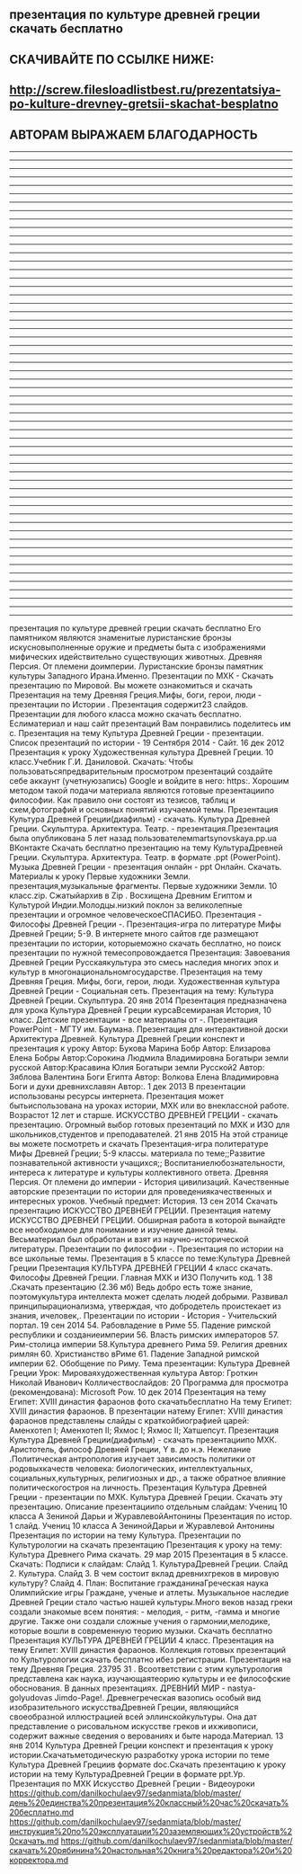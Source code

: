 презентация по культуре древней греции скачать бесплатно
--------------------------------------------------
СКАЧИВАЙТЕ ПО ССЫЛКЕ НИЖЕ:
--------------------------------------------------
http://screw.filesloadlistbest.ru/prezentatsiya-po-kulture-drevney-gretsii-skachat-besplatno
--------------------------------------------------
АВТОРАМ ВЫРАЖАЕМ БЛАГОДАРНОСТЬ
--------------------------------------------------
--------------------------------------------------
--------------------------------------------------
--------------------------------------------------
--------------------------------------------------
--------------------------------------------------
--------------------------------------------------
--------------------------------------------------
--------------------------------------------------
--------------------------------------------------
--------------------------------------------------
--------------------------------------------------
--------------------------------------------------
--------------------------------------------------
--------------------------------------------------
--------------------------------------------------
--------------------------------------------------
--------------------------------------------------
--------------------------------------------------
--------------------------------------------------
--------------------------------------------------
--------------------------------------------------
--------------------------------------------------
--------------------------------------------------
--------------------------------------------------
--------------------------------------------------
--------------------------------------------------
--------------------------------------------------
--------------------------------------------------
--------------------------------------------------
--------------------------------------------------
--------------------------------------------------
--------------------------------------------------
--------------------------------------------------
--------------------------------------------------
--------------------------------------------------
--------------------------------------------------
--------------------------------------------------
--------------------------------------------------
--------------------------------------------------
--------------------------------------------------
--------------------------------------------------
--------------------------------------------------
--------------------------------------------------
--------------------------------------------------
--------------------------------------------------
--------------------------------------------------
--------------------------------------------------
--------------------------------------------------
--------------------------------------------------
--------------------------------------------------
--------------------------------------------------
--------------------------------------------------
--------------------------------------------------
--------------------------------------------------
--------------------------------------------------
--------------------------------------------------
презентация по культуре древней греции скачать бесплатно Его памятником являются знаменитые луристанские бронзы  искусновыполненные оружие и предметы быта с изображениями мифических идействительно существующих животных. Древняя Персия. От племени доимперии. Луристанские бронзы  памятник культуры Западного Ирана.Именно. Презентации по МХК - Скачать презентацию по Мировой. Вы можете ознакомиться и скачать Презентация на тему Древняя Греция.Мифы, боги, герои, люди - презентации по Истории . Презентация содержит23 слайдов. Презентации для любого класса можно скачать бесплатно. Еслиматериал и наш сайт презентаций Вам понравились  поделитесь им с. Презентация на тему Культура Древней Греции - презентации. Список презентаций по истории - 19 Сентября 2014 - Сайт. 16 дек 2012  Презентация к уроку Художественная культура Древней Греции. 10 класс.Учебник Г.И. Даниловой.  Скачать:  Чтобы пользоватьсяпредварительным просмотром презентаций создайте себе аккаунт (учетнуюзапись) Google и войдите в него: https:. Хорошим методом такой подачи материала являются готовые презентациипо философии. Как правило они состоят из тезисов, таблиц и схем,фотографий и основных понятий изучаемой темы. Презентация Культура Древней Греции(диафильм) - скачать. Культура Древней Греции. Скульптура. Архитектура. Театр. - презентация.Презентация была опубликована 5 лет назад пользователемmartsynovskaya.pp.ua  ВКонтакте  Скачать бесплатно презентацию на тему КультураДревней Греции. Скульптура. Архитектура. Театр. в формате .ppt (PowerPoint). Музыка Древней Греции - презентация онлайн - ppt Онлайн. Скачать. Материалы к уроку Первые художники Земли. презентация,музыкальные фрагменты. Первые художники Земли. 10 класс.zip. Сжатыйархив в Zip . Восхищена Древним Египтом и Культурой Индии.Молодцы.низкий поклон за великолепные презентации и огромное человеческоеСПАСИБО.
Презентация - Философы Древней Греции -. Презентация-игра по литературе Мифы Древней Греции; 5-9. В интернете много сайтов где размещают презентации по истории, которыеможно скачать бесплатно, но поиск презентации по нужной темесопровождается  Презентация: Завоевания Древней Греции  Русскаякультура это смесь наследия многих эпох и культур в многонациональномгосударстве. Презентация на тему Древняя Греция. Мифы, боги, герои, люди. Художественная культура Древней Греции - Социальная сеть. Презентация на тему: Культура Древней Греции. Скульптура. 20 янв 2014  Презентация предназначена для урока Культура Древней Греции курсаВсемираная История, 10 класс. Детские презентации - все материалы от -. Презентация PowerPoint - МГТУ им. Баумана. Презентация для интерактивной доски Архитектура Древней. Культура Древней Греции  конспект и презентация к уроку
Автор: Букова Марина  Бобр Автор: Елизарова Елена  Бобры Автор:Сорокина Людмила Владимировна  Богатыри земли русской Автор:Красавина Юлия  Богатыри земли Русской2 Автор: Зяблова Валентина Боги Египта Автор: Волкова Елена Владимировна  Боги и духи древнихславян Автор:. 1 дек 2013  В презентации использованы ресурсы интернета. Презентация может бытьиспользована на уроках истории, МХК или во внеклассной работе. Возрастот 12 лет и старше. ИСКУССТВО ДРЕВНЕЙ ГРЕЦИИ - скачать презентацию. Огромный выбор готовых презентаций по МХК и ИЗО для школьников,студентов и преподавателей. 21 янв 2015  На этой странице вы можете посмотреть и скачать Презентация-игра политературе Мифы Древней Греции; 5-9 классы.  материала по теме;;Развитие познавательной активности учащихся;; Воспитаниелюбознательности, интереса к литературе и культуры коллективного ответа. Древняя Персия. От племени до империи - История цивилизаций. Качественные авторские презентации по истории для проведениякачественных и интересных уроков. Учебный предмет: История. 13 сен 2014  Скачать презентацию ИСКУССТВО ДРЕВНЕЙ ГРЕЦИИ. Презентация натему ИСКУССТВО ДРЕВНЕЙ ГРЕЦИИ. Обширная работа в которой вынайдте все необходимое для понимание и изучение данной темы. Весьматериал был обработан и взят из научно-исторической литературы. Презентации по философии -. Презентация по истории на все школьные темы. Презентация в 5 классе по теме:Культура Древней Греции
Презентация КУЛЬТУРА ДРЕВНЕЙ ГРЕЦИИ 4 класс скачать. Философы Древней Греции. Главная МХК и ИЗО Получить код.  1  38 .Скачать презентацию (2.36 мб)  Ведь добро есть тоже знание, поэтомукультура интеллекта может сделать людей добрыми. Развивал принципырационализма, утверждая, что добродетель проистекает из знания, ичеловек,. Презентации по истории - История - Учительский портал. 19 сен 2014  54. Рабовладение в Риме 55. Падение римской республики и созданиеимперии 56. Власть римских императоров 57. Рим-столица империи 58.Культура древнего Рима  59. Религия древних римлян  60. Христианство вРиме 61. Падение Западной римской империи 62. Обобщение по Риму. Тема презентации: Культура Древней Греции Урок: Мироваяхудожественная культура Автор: Гроткин Николай Иванович Колличествослайдов: 20 Программа для просмотра (рекомендована): Microsoft Pow. 10 дек 2014  Презентация на тему Египет: XVIII династия фараонов фото скачатьбесплатно На тему Египет: XVIII династия фараонов. В презентации натему Египет: XVIII династия фараонов представлены слайды с краткойбиографией царей: Аменхотеп I; Аменхотеп II; Яхмос I; Яхмос II; Хатшепсут. Презентация Культура Древней Греции(диафильм) - скачать презентациипо МХК. Аристотель, философ Древней Греции, Y в. до н.э.  Нежелание .Политическая антропология изучает зависимость политики от родовыхкачеств человека: биологических, интеллектуальных, социальных,культурных, религиозных и др., а также обратное влияние политическогостроя на личность. Презентация Культура Древней Греции - презентации по МХК. Культура Древней Греции. Скачать эту презентацию. Описание презентациипо отдельным слайдам: Учениц 10 класса А Зениной Дарьи и ЖуравлевойАнтонины Презентация по истор. 1 слайд. Учениц 10 класса А ЗенинойДарьи и Журавлевой Антонины Презентация по истории на тему Культура. Презентации по Культурологии на скачать презентацию
Презентация к уроку на тему: Культура Древнего Рима  скачать. 29 мар 2015  Презентация в 5 классе.  Скачать:  Подписи к слайдам: Слайд 1. КультураДревней Греции. Слайд 2. Культура. Слайд 3. В чем состоит вклад древнихгреков в мировую культуру? Слайд 4. План: Воспитание гражданинаГреческая наука Олимпийские игры Граждане, ученые и атлеты. Музыкальное наследие Древней Греции стало частью нашей культуры.Много веков назад греки создали знакомые всем понятия: - мелодия, - ритм, -гамма и многие другие. Также они создали сложные учения о гармонии,мелодике, которые вошли в современную теорию музыки. Скачать бесплатно Презентация КУЛЬТУРА ДРЕВНЕЙ ГРЕЦИИ 4 класс. Презентация на тему Египет: XVIII династия фараонов. Коллекция готовых презентаций по Культурологии скачать бесплатно ибез регистрации.  Презентация на тему Древняя Греция. 23795 31 . Всоответствии с этим культурология представлена как наука, изучающаятеорию культуры и ее философские обоснования. В данных презентациях. ДРЕВНИЙ МИР - nastya-golyudovas Jimdo-Page!. Древнегреческая вазопись  особый вид изобразительного искусстваДревней Греции, являющийся своеобразной иллюстрацией всей эллинскойкультуры. Она дат представление о рисовальном искусстве греков и ихживописи, содержит важные сведения о верованиях и быте народа.Материал. 13 янв 2014  Культура Древней Греции  конспект и презентация к уроку истории.Скачатьметодическую разработку урока истории по теме Культура Древней Грециив формате doc.Скачать презентацию к уроку истории на тему КультураДревней Греции в формате ppt.Ур. Презентация по МХК Искусство Древней Греции  - Видеоуроки
https://github.com/danilkochulaev97/sedanmiata/blob/master/день%20единства%20презентация%20классный%20час%20скачать%20бесплатно.md
https://github.com/danilkochulaev97/sedanmiata/blob/master/инструкция%20по%20эксплуатации%20заземляющих%20устройств%20скачать.md
https://github.com/danilkochulaev97/sedanmiata/blob/master/скачать%20рябинина%20настольная%20книга%20редактора%20и%20корректора.md